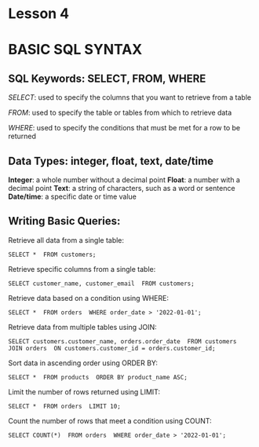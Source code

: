 # Lesson 4 
# BASIC SQL SYNTAX

## SQL Keywords: SELECT, FROM, WHERE

*SELECT*: used to specify the columns that you want to retrieve from a table

*FROM*: used to specify the table or tables from which to retrieve data

*WHERE*: used to specify the conditions that must be met for a row to be returned

## Data Types: integer, float, text, date/time

**Integer**: a whole number without a decimal point
**Float**: a number with a decimal point
**Text**: a string of characters, such as a word or sentence
**Date/time**: a specific date or time value

## Writing Basic Queries:

Retrieve all data from a single table:

`SELECT * 
FROM customers;`


Retrieve specific columns from a single table:

`SELECT customer_name, customer_email 
FROM customers;`


Retrieve data based on a condition using WHERE:

`SELECT * 
FROM orders 
WHERE order_date > '2022-01-01';`


Retrieve data from multiple tables using JOIN:

`SELECT customers.customer_name, orders.order_date 
FROM customers 
JOIN orders 
ON customers.customer_id = orders.customer_id;`


Sort data in ascending order using ORDER BY:

`SELECT * 
FROM products 
ORDER BY product_name ASC;`


Limit the number of rows returned using LIMIT:

`SELECT * 
FROM orders 
LIMIT 10;`


Count the number of rows that meet a condition using COUNT:

`SELECT COUNT(*) 
FROM orders 
WHERE order_date > '2022-01-01';`




